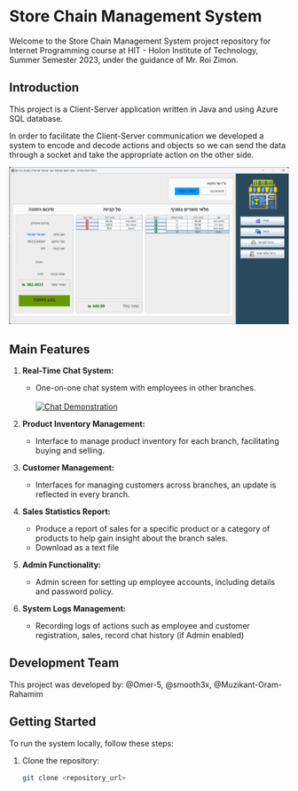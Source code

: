# Store Chain Management System

Welcome to the Store Chain Management System project repository for Internet Programming course at HIT - Holon Institute of Technology, Summer Semester 2023, under the guidance of Mr. Roi Zimon.

## Introduction
This project is a Client-Server application written in Java and using Azure SQL database.

In order to facilitate the Client-Server communication we developed a system to encode and decode actions and objects so we can send the data through a socket and take the appropriate action on the other side.

![](src\Store\Images\shop-preview.png)

## Main Features

1. **Real-Time Chat System:**
   - One-on-one chat system with employees in other branches. </br></br>
[![Chat Demonstration](https://markdown-videos-api.jorgenkh.no/url?url=https%3A%2F%2Fwww.youtube.com%2Fwatch%3Fv%3D9lE3vSYuEBA)](https://www.youtube.com/watch?v=9lE3vSYuEBA)

1. **Product Inventory Management:**
   - Interface to manage product inventory for each branch, facilitating buying and selling.

1. **Customer Management:**
   - Interfaces for managing customers across branches, an update is reflected in every branch.

1. **Sales Statistics Report:**
    - Produce a report of sales for a specific product or a category of products to help gain insight about the branch sales.
    - Download as a text file

1. **Admin Functionality:**
   - Admin screen for setting up employee accounts, including details and password policy.

1. **System Logs Management:**
    - Recording logs of actions such as employee and customer registration, sales, record chat history (if Admin enabled)

## Development Team

This project was developed by: @Omer-5, @smooth3x, @Muzikant-Oram-Rahamim

## Getting Started

To run the system locally, follow these steps:

1. Clone the repository:

   ```bash
   git clone <repository_url>
